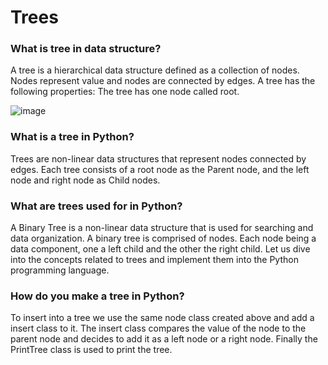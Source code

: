 # Trees



### What is tree in data structure?

A tree is a hierarchical data structure defined as a collection of nodes. Nodes represent value and nodes are connected by edges. A tree has the following properties: The tree has one node called root.
 
![image](https://user-images.githubusercontent.com/11299574/139695685-003f98b1-041f-43c7-8675-2db4e00112ae.png)

### What is a tree in Python? 

Trees are non-linear data structures that represent nodes connected by edges. Each tree consists of a root node as the Parent node, and the left node and right node as Child nodes.

### What are trees used for in Python?

A Binary Tree is a non-linear data structure that is used for searching and data organization. A binary tree is comprised of nodes. Each node being a data component, one a left child and the other the right child. Let us dive into the concepts related to trees and implement them into the Python programming language.

### How do you make a tree in Python?

To insert into a tree we use the same node class created above and add a insert class to it. The insert class compares the value of the node to the parent node and decides to add it as a left node or a right node. Finally the PrintTree class is used to print the tree.

